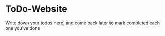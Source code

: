 # ToDo-Website
Write down your todos here, and come back later to mark completed each one you've done
